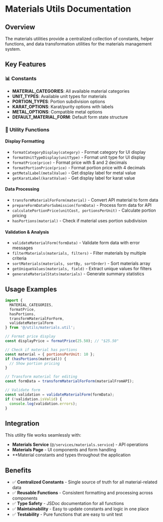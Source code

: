 # Materials Utils Documentation

## Overview
The materials utilities provide a centralized collection of constants, helper functions, and data transformation utilities for the materials management system.

## Key Features

### 📊 Constants
- **MATERIAL_CATEGORIES**: All available material categories
- **UNIT_TYPES**: Available unit types for materials  
- **PORTION_TYPES**: Portion subdivision options
- **KARAT_OPTIONS**: Karat/purity options with labels
- **METAL_OPTIONS**: Compatible metal options
- **DEFAULT_MATERIAL_FORM**: Default form state structure

### 🔧 Utility Functions

#### Display Formatting
- `formatCategoryDisplay(category)` - Format category for UI display
- `formatUnitTypeDisplay(unitType)` - Format unit type for UI display
- `formatPrice(price)` - Format price with $ and 2 decimals
- `formatPortionPrice(price)` - Format portion price with 4 decimals
- `getMetalLabel(metalValue)` - Get display label for metal value
- `getKaratLabel(karatValue)` - Get display label for karat value

#### Data Processing
- `transformMaterialForForm(material)` - Convert API material to form data
- `prepareFormDataForSubmission(formData)` - Process form data for API
- `calculatePortionPrice(unitCost, portionsPerUnit)` - Calculate portion pricing
- `hasPortions(material)` - Check if material uses portion subdivision

#### Validation & Analysis
- `validateMaterialForm(formData)` - Validate form data with error messages
- `filterMaterials(materials, filters)` - Filter materials by multiple criteria
- `sortMaterials(materials, sortBy, sortOrder)` - Sort materials array
- `getUniqueValues(materials, field)` - Extract unique values for filters
- `generateMaterialStats(materials)` - Generate summary statistics

## Usage Examples

```javascript
import {
  MATERIAL_CATEGORIES,
  formatPrice,
  hasPortions,
  transformMaterialForForm,
  validateMaterialForm
} from '@/utils/materials.util';

// Format price display
const displayPrice = formatPrice(25.50); // "$25.50"

// Check if material has portions
const material = { portionsPerUnit: 10 };
if (hasPortions(material)) {
  // Show portion pricing
}

// Transform material for editing
const formData = transformMaterialForForm(materialFromAPI);

// Validate form
const validation = validateMaterialForm(formData);
if (!validation.isValid) {
  console.log(validation.errors);
}
```

## Integration
This utility file works seamlessly with:
- **Materials Service** (`@/services/materials.service`) - API operations
- **Materials Page** - UI components and form handling
- **Material constants and types throughout the application

## Benefits
- ✅ **Centralized Constants** - Single source of truth for all material-related data
- ✅ **Reusable Functions** - Consistent formatting and processing across components
- ✅ **Type Safety** - JSDoc documentation for all functions
- ✅ **Maintainability** - Easy to update constants and logic in one place
- ✅ **Testability** - Pure functions that are easy to unit test
